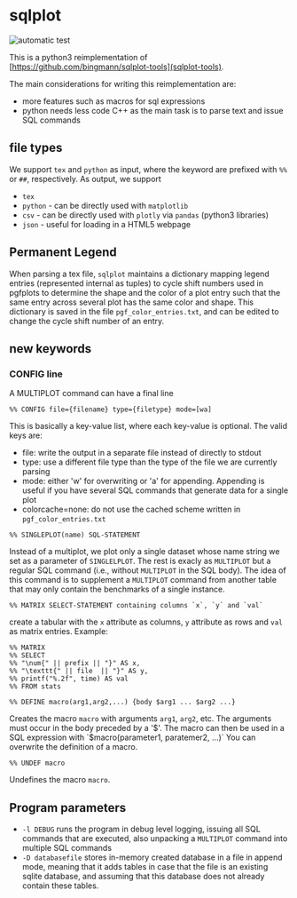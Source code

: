 # sqlplot
![automatic test](https://github.com/koeppl/sqlplot/actions/workflows/check.yml/badge.svg)

This is a python3 reimplementation of [https://github.com/bingmann/sqlplot-tools](sqlplot-tools).

The main considerations for writing this reimplementation are:
 - more features such as macros for sql expressions
 -  python needs less code C++ as the main task is to parse text and issue SQL commands

## file types
We support `tex` and `python` as input, where the keyword are prefixed with `%%` or `##`, respectively.
As output, we support

 - `tex`
 - `python` - can be directly used with `matplotlib`
 - `csv` - can be directly used with `plotly` via `pandas` (python3 libraries)
 - `json` - useful for loading in a HTML5 webpage


## Permanent Legend
When parsing a tex file, `sqlplot` maintains a dictionary mapping legend entries (represented internal as tuples) to cycle shift numbers used in pgfplots to determine the shape and the color of a plot entry such that the same entry across several plot has the same color and shape. 
This dictionary is saved in the file `pgf_color_entries.txt`, and can be edited to change the cycle shift number of an entry.

## new keywords

### CONFIG line
A MULTIPLOT command can have a final line

```
%% CONFIG file={filename} type={filetype} mode=[wa]
```

This is basically a key-value list, where each key-value is optional.
The valid keys are:
 - file: write the output in a separate file instead of directly to stdout
 - type: use a different file type than the type of the file we are currently parsing
 - mode: either 'w' for overwriting or 'a' for appending. Appending is useful if you have several SQL commands that generate data for a single plot
 - colorcache=none: do not use the cached scheme written in `pgf_color_entries.txt`


```
%% SINGLEPLOT(name) SQL-STATEMENT 
```
Instead of a multiplot, we plot only a single dataset whose name string we set as a parameter of `SINGLELPLOT`.
The rest is exacly as `MULTIPLOT` but a regular SQL command (i.e., without `MULTIPLOT` in the SQL body).
The idea of this command is to supplement a `MULTIPLOT` command from another table that may only contain the benchmarks of a single instance.

```
%% MATRIX SELECT-STATEMENT containing columns `x`, `y` and `val`
```
create a tabular with the `x` attribute as columns, `y` attribute as rows and `val` as matrix entries.
Example:
```
%% MATRIX
%% SELECT 
%% "\num{" || prefix || "}" AS x,
%% "\texttt{" || file  || "}" AS y,
%% printf("%.2f", time) AS val
%% FROM stats
```


```
%% DEFINE macro(arg1,arg2,...) {body $arg1 ... $arg2 ...} 
```

Creates the macro `macro` with arguments `arg1`, `arg2`, etc.
The arguments must occur in the body preceded by a '$'.
The macro can then be used in a SQL expression with `$macro(parameter1, paratemer2, ...)`
You can overwrite the definition of a macro.

``
%% UNDEF macro
``

Undefines the macro `macro`.


## Program parameters

- `-l DEBUG` runs the program in debug level logging, issuing all SQL commands that are executed, also unpacking a `MULTIPLOT` command into multiple SQL commands
- `-D databasefile` stores in-memory created database in a file in append mode, meaning that it adds tables in case that the file is an existing sqlite database, and assuming that this database does not already contain these tables.

